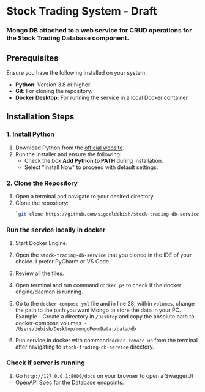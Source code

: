 # Stock Trading System - Draft 

### Mongo DB attached to a web service for CRUD operations for the Stock Trading Database component. 


## Prerequisites
Ensure you have the following installed on your system:
- **Python**: Version 3.8 or higher.
- **Git**: For cloning the repository.
- **Docker Desktop:** For running the service in a local Docker container


## Installation Steps

### 1. Install Python
1. Download Python from the [official website](https://www.python.org/downloads/).
2. Run the installer and ensure the following:
   - Check the box **Add Python to PATH** during installation.
   - Select "Install Now" to proceed with default settings.

### 2. Clone the Repository
1. Open a terminal and navigate to your desired directory.
2. Clone the repository:
   ```bash
   `git clone https://github.com/sigdeldebish/stock-trading-db-service.git`
   
### Run the service locally in docker

1. Start Docker Engine. 
2. Open the `stock-trading-db-service` that you cloned in the IDE of your choice. I prefer PyCharm or VS Code. 
3. Review all the files. 
4. Open terminal and run command `docker ps` to check if the docker engine/daemon is running. 
5. Go to the `docker-compose.yml` file and in line 28, within `volumes`, change the path to the 
    path you want Mongo to store the data in your PC. Example - Create a directory in
    `/Desktop` and copy the absolute path to docker-compose volumes` - /Users/debish/Desktop/mongoPermData:/data/db`

6. Run service in docker with command`docker-comose up` from the terminal after navigating to `stock-trading-db-service` directory.

### Check if server is running

1. Go `http://127.0.0.1:8000/docs` on your browser to open a SwaggerUI OpenAPI Spec for the Database endpoints. 
    
